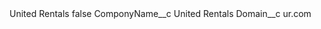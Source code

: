 <?xml version="1.0" encoding="UTF-8"?>
<CustomMetadata xmlns="http://soap.sforce.com/2006/04/metadata" xmlns:xsi="http://www.w3.org/2001/XMLSchema-instance" xmlns:xsd="http://www.w3.org/2001/XMLSchema">
    <label>United Rentals</label>
    <protected>false</protected>
    <values>
        <field>ComponyName__c</field>
        <value xsi:type="xsd:string">United Rentals</value>
    </values>
    <values>
        <field>Domain__c</field>
        <value xsi:type="xsd:string">ur.com</value>
    </values>
</CustomMetadata>
